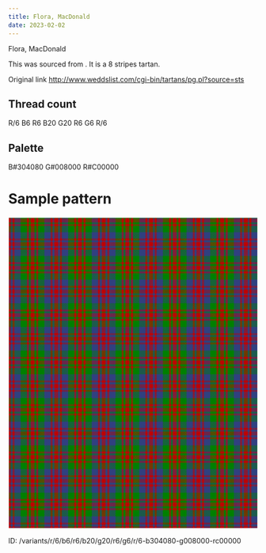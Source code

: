 ```yaml
---
title: Flora, MacDonald
date: 2023-02-02
---
```

Flora, MacDonald

This was sourced from <no value>.  It is a 8 stripes tartan.

Original link http://www.weddslist.com/cgi-bin/tartans/pg.pl?source=sts

## Thread count
R/6 B6 R6 B20 G20 R6 G6 R/6

## Palette
B#304080 G#008000 R#C00000

# Sample pattern

![Tartan detail](tartan.png "R/6 B6 R6 B20 G20 R6 G6 R/6 tartan")

ID: /variants/r/6/b6/r6/b20/g20/r6/g6/r/6-b304080-g008000-rc00000